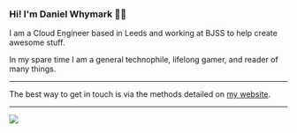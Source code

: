 ### Hi! I'm Daniel Whymark 👋🏻

I am a Cloud Engineer based in Leeds and working at BJSS to help create awesome stuff.

In my spare time I am a general technophile, lifelong gamer, and reader of many things.

---

The best way to get in touch is via the methods detailed on [my website](https://whymark.net/).

---

[![](https://github.com/daniel-whymark/daniel-whymark/dino.gif)](#)
